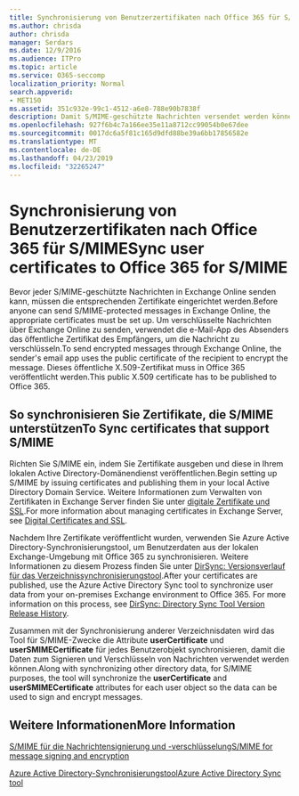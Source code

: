 ```yaml
---
title: Synchronisierung von Benutzerzertifikaten nach Office 365 für S/MIME
ms.author: chrisda
author: chrisda
manager: Serdars
ms.date: 12/9/2016
ms.audience: ITPro
ms.topic: article
ms.service: O365-seccomp
localization_priority: Normal
search.appverid:
- MET150
ms.assetid: 351c932e-99c1-4512-a6e8-788e90b7838f
description: Damit S/MIME-geschützte Nachrichten versendet werden können, müssen die entsprechenden Zertifikate eingerichtet werden. Zum Senden von verschlüsselten Nachrichten über Exchange Online verwendet das E-Mail-Programm das öffentliche Zertifikat des Empfängers, um die Nachricht zu verschlüsseln. Dieses öffentliche X.509-Zertifikat muss in Office 365 veröffentlicht werden.
ms.openlocfilehash: 927f6b4c7a166ee35e11a8712cc99054b0e67dee
ms.sourcegitcommit: 0017dc6a5f81c165d9dfd88be39a6bb17856582e
ms.translationtype: MT
ms.contentlocale: de-DE
ms.lasthandoff: 04/23/2019
ms.locfileid: "32265247"
---
```

# <a name="sync-user-certificates-to-office-365-for-smime"></a><span data-ttu-id="cd68a-105">Synchronisierung von Benutzerzertifikaten nach Office 365 für S/MIME</span><span class="sxs-lookup"><span data-stu-id="cd68a-105">Sync user certificates to Office 365 for S/MIME</span></span>

<span data-ttu-id="cd68a-106">Bevor jeder S/MIME-geschützte Nachrichten in Exchange Online senden kann, müssen die entsprechenden Zertifikate eingerichtet werden.</span><span class="sxs-lookup"><span data-stu-id="cd68a-106">Before anyone can send S/MIME-protected messages in Exchange Online, the appropriate certificates must be set up.</span></span> <span data-ttu-id="cd68a-107">Um verschlüsselte Nachrichten über Exchange Online zu senden, verwendet die e-Mail-App des Absenders das öffentliche Zertifikat des Empfängers, um die Nachricht zu verschlüsseln.</span><span class="sxs-lookup"><span data-stu-id="cd68a-107">To send encrypted messages through Exchange Online, the sender's email app uses the public certificate of the recipient to encrypt the message.</span></span> <span data-ttu-id="cd68a-108">Dieses öffentliche X.509-Zertifikat muss in Office 365 veröffentlicht werden.</span><span class="sxs-lookup"><span data-stu-id="cd68a-108">This public X.509 certificate has to be published to Office 365.</span></span>

## <a name="to-sync-certificates-that-support-smime"></a><span data-ttu-id="cd68a-109">So synchronisieren Sie Zertifikate, die S/MIME unterstützen</span><span class="sxs-lookup"><span data-stu-id="cd68a-109">To Sync certificates that support S/MIME</span></span>

<span data-ttu-id="cd68a-110">Richten Sie S/MIME ein, indem Sie Zertifikate ausgeben und diese in Ihrem lokalen Active Directory-Domänendienst veröffentlichen.</span><span class="sxs-lookup"><span data-stu-id="cd68a-110">Begin setting up S/MIME by issuing certificates and publishing them in your local Active Directory Domain Service.</span></span> <span data-ttu-id="cd68a-111">Weitere Informationen zum Verwalten von Zertifikaten in Exchange Server finden Sie unter [digitale Zertifikate und SSL](http://technet.microsoft.com/library/a9e2e08c-d46a-4135-a387-eb653212b676.aspx).</span><span class="sxs-lookup"><span data-stu-id="cd68a-111">For more information about managing certificates in Exchange Server, see [Digital Certificates and SSL](http://technet.microsoft.com/library/a9e2e08c-d46a-4135-a387-eb653212b676.aspx).</span></span>

<span data-ttu-id="cd68a-p104">Nachdem Ihre Zertifikate veröffentlicht wurden, verwenden Sie Azure Active Directory-Synchronisierungstool, um Benutzerdaten aus der lokalen Exchange-Umgebung mit Office 365 zu synchronisieren. Weitere Informationen zu diesem Prozess finden Sie unter [DirSync: Versionsverlauf für das Verzeichnissynchronisierungstool](https://go.microsoft.com/fwlink/p/?LinkId=392587).</span><span class="sxs-lookup"><span data-stu-id="cd68a-p104">After your certificates are published, use the Azure Active Directory Sync tool to synchronize user data from your on-premises Exchange environment to Office 365. For more information on this process, see [DirSync: Directory Sync Tool Version Release History](https://go.microsoft.com/fwlink/p/?LinkId=392587).</span></span>

<span data-ttu-id="cd68a-114">Zusammen mit der Synchronisierung anderer Verzeichnisdaten wird das Tool für S/MIME-Zwecke die Attribute **userCertificate** und **userSMIMECertificate** für jedes Benutzerobjekt synchronisieren, damit die Daten zum Signieren und Verschlüsseln von Nachrichten verwendet werden können.</span><span class="sxs-lookup"><span data-stu-id="cd68a-114">Along with synchronizing other directory data, for S/MIME purposes, the tool will synchronize the  **userCertificate** and **userSMIMECertificate** attributes for each user object so the data can be used to sign and encrypt messages.</span></span>

## <a name="more-information"></a><span data-ttu-id="cd68a-115">Weitere Informationen</span><span class="sxs-lookup"><span data-stu-id="cd68a-115">More Information</span></span>

[<span data-ttu-id="cd68a-116">S/MIME für die Nachrichtensignierung und -verschlüsselung</span><span class="sxs-lookup"><span data-stu-id="cd68a-116">S/MIME for message signing and encryption</span></span>](s-mime-for-message-signing-and-encryption.md)

[<span data-ttu-id="cd68a-117">Azure Active Directory-Synchronisierungstool</span><span class="sxs-lookup"><span data-stu-id="cd68a-117">Azure Active Directory Sync tool</span></span>](https://go.microsoft.com/fwlink/p/?LinkId=392587)
